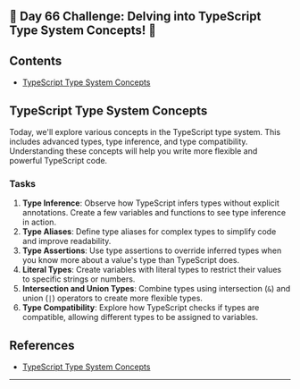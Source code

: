 ## 🚀 Day 66 Challenge: Delving into TypeScript Type System Concepts! 🚀

## Contents
- [TypeScript Type System Concepts](#typescript-type-system-concepts)

## TypeScript Type System Concepts

Today, we'll explore various concepts in the TypeScript type system. This includes advanced types, type inference, and type compatibility. Understanding these concepts will help you write more flexible and powerful TypeScript code.

### Tasks
1. **Type Inference**: Observe how TypeScript infers types without explicit annotations. Create a few variables and functions to see type inference in action.
2. **Type Aliases**: Define type aliases for complex types to simplify code and improve readability.
3. **Type Assertions**: Use type assertions to override inferred types when you know more about a value's type than TypeScript does.
4. **Literal Types**: Create variables with literal types to restrict their values to specific strings or numbers.
5. **Intersection and Union Types**: Combine types using intersection (`&`) and union (`|`) operators to create more flexible types.
6. **Type Compatibility**: Explore how TypeScript checks if types are compatible, allowing different types to be assigned to variables.

## References
- [TypeScript Type System Concepts](https://github.com/AsharibAli/100-days-of-code/tree/main/day-66)

---